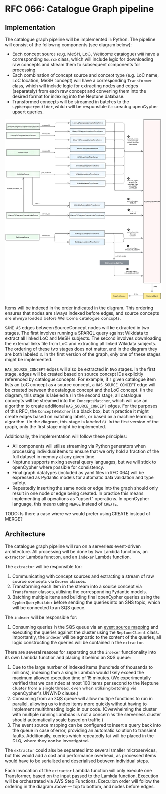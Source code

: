 # RFC 066: Catalogue Graph pipeline

## Implementation

The catalogue graph pipeline will be implemented in Python. The pipeline will consist of the following components (see
diagram below):

* Each concept source (e.g. MeSH, LoC, Wellcome catalogue) will have a corresponding `Source` class, which will
  include logic for downloading raw concepts and stream them to subsequent components for processing.
* Each combination of concept source and concept type (e.g. LoC name, LoC location, MeSH concept) will have a
  corresponding `Transformer` class, which will include logic for extracting nodes and edges (separately) from each raw
  concept and converting them into the desired format for indexing into the Neptune database.
* Transformed concepts will be streamed in batches to the `CypherQueryBuilder`, which will be responsible for creating
  openCypher upsert queries.

![implementation.png](figures%2Fimplementation.png)

Items will be indexed in the order indicated in the diagram. This ordering ensures that nodes are always indexed
before edges, and source concepts are always loaded before Wellcome catalogue concepts.

`SAME_AS` edges between SourceConcept nodes will be extracted in two stages. The first involves running a SPARQL query
against Wikidata to extract all linked LoC and MeSH subjects. The second involves downloading the external links file
from LoC and extracting all linked Wikidata subjects. The ordering of these two stages does not matter, and in the
diagram they are both labeled `3`. In the first version of the graph, only one of these stages might be implemented.

`HAS_SOURCE_CONCEPT` edges will also be extracted in two stages. In the first stage, edges will be created
based on source concept IDs explicitly referenced by catalogue concepts. For example, if a given catalogue item lists
an LoC concept as a source concept, a `HAS_SOURCE_CONCEPT` edge will be created between the catalogue concept and the
LoC concept. (In the diagram, this stage is labeled `5`.) In the second stage, all catalogue concepts will be streamed
into the `ConceptsMatcher`, which will use an
algorithm to create additional `HAS_SOURCE_CONCEPT` edges. For the purposes of this RFC, the `ConceptsMatcher` is a
black box, but in practice it might create edges based on matching labels, or based on a machine learning
algorithm. (In the diagram, this stage is labeled `6`). In the first version of the graph, only the first stage might be
implemented.

Additionally, the implementation will follow these principles:

* All components will utilise streaming via Python generators when processing individual items to ensure that we only
  hold a fraction of the full dataset in memory at any given time.
* Neptune supports mixing several query languages, but we will stick to openCypher where possible for consistency.
* Final graph datatypes (included as yaml files in RFC 064) will be expressed as Pydantic models for automatic data
  validation and type safety.
* Repeatedly inserting the same node or edge into the graph should only result in one node or edge being created. In
  practice this means implementing all operations as "upsert" operations. In openCypher language, this means using
  `MERGE` instead of `CREATE`.

TODO: Is there a case where we would prefer using CREATE instead of MERGE?

## Architecture

The catalogue graph pipeline will run on a serverless event-driven architecture. All processing will be done by two
Lambda functions, an `extractor` Lambda function, and an `indexer` Lambda function.

The `extractor` will be responsible for:

1. Communicating with concept sources and extracting a stream of raw source concepts via `Source` classes.
2. Transforming each item in the stream into a source concept via `Transformer` classes, utilising the corresponding
   Pydantic models.
3. Batching multiple items and building final openCypher queries using the `CypherQueryBuilder` before sending the
   queries into an SNS topic, which will be connected to an SQS queue.

The `indexer` will be responsible for:

1. Consuming queries in the SQS queue via
   an [event source mapping](https://docs.aws.amazon.com/lambda/latest/dg/invocation-eventsourcemapping.html) and
   executing the queries against the cluster using
   the `NeptuneClient` class. Importantly, the `indexer` will be agnostic to the content of the queries, all logic
   constructing the queries will be contained in the `extractor`.

There are several reasons for separating out the `indexer` functionality into its own Lambda function and placing it
behind an SQS queue:

1. Due to the large number of indexed items (hundreds of thousands to millions), indexing from a single Lambda would
   likely exceed the maximum allowed execution time of 15 minutes. (We experimentally verified that we can index at most
   100 items per second to the Neptune cluster from a single thread, even when utilising batching via openCypher's
   UNWIND clause.)
2. Consuming from an SQS queue will allow multiple functions to run in parallel, allowing us to index items more quickly
   without having to implement multithreading logic in our code. (Overwhelming the cluster with multiple running Lambdas
   is not a concern as the serverless cluster should automatically scale based on traffic.)
3. The event source mapping can be configured to insert a query back into the queue in case of error, providing an
   automatic solution to transient faults. Additionally, queries which repeatedly fail will be placed in the DLQ, where
   they can be investigated.

The `extractor` could also be separated into several smaller microservices, but this would add a cost and performance
overhead, as processed items would have to be serialised and deserialised between individual steps.

Each invocation of the `extractor` Lambda function will only execute one Transformer, based on the input passed to the
Lambda function. Execution will be orchestrated via AWS Step Functions. Execution order will follow the ordering in the
diagram above — top to bottom, and nodes before edges.
